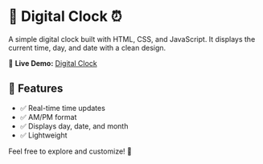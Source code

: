 # 🌟 Digital Clock ⏰  

A simple digital clock built with HTML, CSS, and JavaScript. It displays the current time, day, and date with a clean design.  

🔗 **Live Demo:** [Digital Clock](https://bilalzulfiqar-pk.github.io/Digital-Clock/)  

## 📌 Features  
- ✅ Real-time time updates  
- ✅ AM/PM format  
- ✅ Displays day, date, and month  
- ✅ Lightweight  

Feel free to explore and customize! 🚀  
